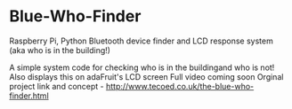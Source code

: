 Blue-Who-Finder
===============

Raspberry Pi, Python Bluetooth device finder and LCD response system (aka who is in the building!)

A simple system code for checking who is in the buildingand who is not! 
Also displays this on adaFruit's LCD screen
Full video coming soon
Orginal project link and concept - http://www.tecoed.co.uk/the-blue-who-finder.html
